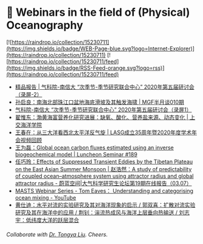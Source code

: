 # 🌊 Webinars in the field of (Physical) Oceanography

[![https://raindrop.io/collection/15230711](https://img.shields.io/badge/WEB-Page-blue.svg?logo=Internet-Explorer)](https://raindrop.io/collection/15230711) [![https://raindrop.io/collection/15230711/feed](https://img.shields.io/badge/RSS-Feed-orange.svg?logo=rss)](https://raindrop.io/collection/15230711/feed)

<!-- BLOG-POST-LIST:START -->
- [精品报告 | 气科院-南信大 “次季节-季节研究联合中心” 2020年第五届研讨会（录屏-2）](https://mp.weixin.qq.com/s/21cZHWhjTgn3TIk7Wau1nw)
- [孙启良：南海北部珠江口盆地海底滑坡及其触发海啸 | MGF半月谈010期](https://mp.weixin.qq.com/s/XG4VkR3pVd2rMMhx0-luLg)
- [气科院-南信大 “次季节-季节研究联合中心” 2020年第五届研讨会（录屏1）](https://mp.weixin.qq.com/s/QlnZyHVom9WfaSP3Tz_X0A)
- [翟惟东：渤黄海富营养化研究进展：缺氧、酸化、营养盐来源、动态变化 | 上交海洋学院](https://mp.weixin.qq.com/s/xgkHfZ44N97t5xXtIBcOvg)
- [王春在：从三大洋看西北太平洋反气旋 | LASG成立35周年暨2020年度学术年会视频回顾](https://mp.weixin.qq.com/s/GJI5tkJ8wTLVlCKwQhcWHA)
- [王为磊：Global ocean carbon fluxes estimated using an inverse biogeochemical model | Luncheon Seminar #189](https://mp.weixin.qq.com/s/bJd7_LFtAMdAgBdjxv7FvQ)
- [任巧玲：Effects of Suppressed Transient Eddies by the Tibetan Plateau on the East Asian Summer Monsoon | 赵浩然：A study of predictability of coupled ocean–atmosphere system using attractor radius and global attractor radius - 蔚蓝空间|大气科学研究生论坛第19期在线报告（03.07）](https://mp.weixin.qq.com/s/nAnigVQ-zwULEleen7YxsQ)
- [MASTS Webinar Series - Tom Eaves： Understanding and categorising ocean mixing - YouTube](https://www.youtube.com/watch?v=Aon53w_PzWE)
- [黄仕迪：水平对流的实验研究及其对海洋现象的启示 / 郭双喜：扩散对流实验研究及其在海洋中的应用 / 荆钊：湍流热成风与海洋上层垂向热输送 / 刘志宇：低纬度大洋的跃层混合](https://i.loli.net/2021/03/02/zZv1QPeuhsHqDAL.jpg)
<!-- BLOG-POST-LIST:END -->

###### Collaborate with [Dr. Tongya Liu](https://liutongya.github.io/). Cheers.
